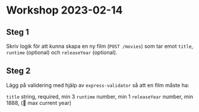 # Workshop 2023-02-14

## Steg 1

Skriv logik för att kunna skapa en ny film (`POST /movies`) som tar emot `title`, `runtime` (optional) och `releaseYear` (optional).

## Steg 2

Lägg på validering med hjälp av `express-validator` så att en film måste ha:

`title` string, required, min 3
`runtime` number, min 1
`releaseYear` number, min 1888, (🌟 max current year)
